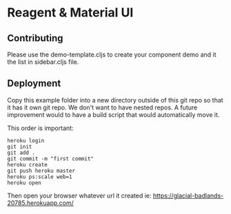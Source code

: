# Reagent & Material UI

## Contributing

Please use the demo-template.cljs to create your component demo and it the list in sidebar.cljs file.

## Deployment

Copy this example folder into a new directory outside of this git repo so that it has it own git repo. We don't want to have nested repos. A future improvement would to have a build script that would automatically move it.

This order is important:

```
heroku login
git init
git add .
git commit -m "first commit"
heroku create
git push heroku master
heroku ps:scale web=1
heroku open
```
Then open your browser whatever url it created ie: https://glacial-badlands-20785.herokuapp.com/
